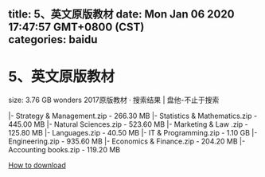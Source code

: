 
title: 5、英文原版教材
date: Mon Jan 06 2020 17:47:57 GMT+0800 (CST)    
categories: baidu
---

# 5、英文原版教材
size: 3.76 GB
 wonders 2017原版教材 · 搜索结果 | 盘他-不止于搜索
 
|- Strategy & Management.zip - 266.30 MB
|- Statistics & Mathematics.zip - 445.00 MB
|- Natural Sciences.zip - 523.60 MB
|- Marketing & Law .zip - 125.80 MB
|- Languages.zip - 40.50 MB
|- IT & Programming.zip - 1.10 GB
|- Engineering.zip - 935.60 MB
|- Economics & Finance.zip - 204.20 MB
|- Accounting books.zip - 119.20 MB

[How to download](https://bpcam.bemobtrk.com/go/2ceec3aa-1ca2-46d6-b9ff-aaa5c184517c?jno=2860)